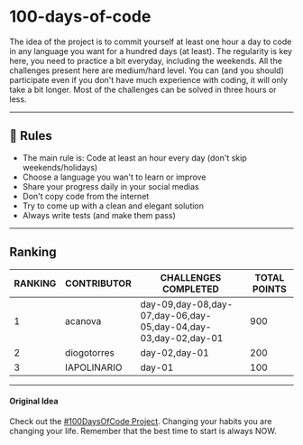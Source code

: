 # 100-days-of-code

The idea of the project is to commit yourself at least one hour a day to code in any language you want for a hundred days (at least). The regularity is key here, you need to practice a bit everyday, including the weekends.
All the challenges present here are medium/hard level. You can (and you should) participate even if you don't have much experience with coding, it will only take a bit longer.
Most of the challenges can be solved in three hours or less.

---

## 🚩 Rules

- The main rule is: Code at least an hour every day (don't skip weekends/holidays)
- Choose a language you wan't to learn or improve
- Share your progress daily in your social medias
- Don't copy code from the internet
- Try to come up with a clean and elegant solution
- Always write tests (and make them pass)

---

## Ranking

| RANKING | CONTRIBUTOR | CHALLENGES COMPLETED                                           | TOTAL POINTS |
| ------- | ----------- | -------------------------------------------------------------- | ------------ |
| 1       | acanova     | day-09,day-08,day-07,day-06,day-05,day-04,day-03,day-02,day-01 | 900          |
| 2       | diogotorres | day-02,day-01                                                  | 200          |
| 3       | IAPOLINARIO | day-01                                                         | 100          |

---

#### Original Idea

Check out the [#100DaysOfCode Project](https://www.100daysofcode.com/). Changing your habits you are changing your life. Remember that the best time to start is always NOW.
